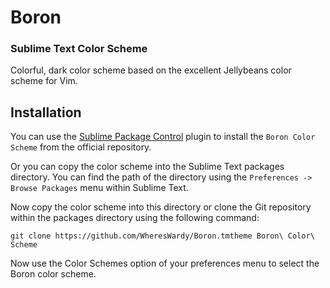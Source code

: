 # Boron

### Sublime Text Color Scheme

Colorful, dark color scheme based on the excellent Jellybeans color scheme for Vim.

## Installation

You can use the [Sublime Package Control](http://wbond.net/sublime_packages/package_control) plugin to install the `Boron Color Scheme` from the official repository.

Or you can copy the color scheme into the Sublime Text packages directory. You can find the path of the directory using the `Preferences -> Browse Packages` menu within Sublime Text.

Now copy the color scheme into this directory or clone the Git repository within the packages directory using the following command:

```
git clone https://github.com/WheresWardy/Boron.tmtheme Boron\ Color\ Scheme
```

Now use the Color Schemes option of your preferences menu to select the Boron color scheme.
